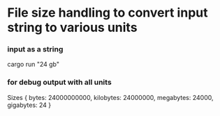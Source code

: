 # File size handling to convert input string to various units


### input as a string 
cargo run "24 gb"


### for debug output with all units
Sizes { bytes: 24000000000, kilobytes: 24000000, megabytes: 24000, gigabytes: 24 }